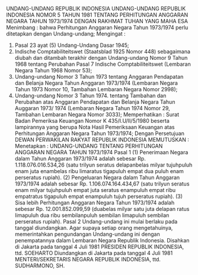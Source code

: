  UNDANG-UNDANG REPUBLIK INDONESIA UNDANG-UNDANG REPUBLIK INDONESIA NOMOR 5 TAHUN 1981 TENTANG PERHITUNGAN ANGGARAN NEGARA TAHUN 1973/1974 DENGAN RAKHMAT TUHAN YANG MAHA ESA
Menimbang :
 bahwa Perhitungan Anggaran Negara Tahun 1973/1974 perlu ditetapkan dengan Undang-undang;
Mengingat :

1. Pasal 23 ayat (5) Undang-Undang Dasar 1945;
2. Indische Comptabiliteitswet (Staatsblad 1925 Nomor 448) sebagaimana diubah dan ditambah terakhir dengan Undang-undang Nomor 9 Tahun 1968 tentang Perubahan Pasal 7 Indische Comptabiliteitswet (Lembaran Negara Tahun 1968 Nomor 53);
3. Undang-undang Nomor 3 Tahun 1973 tentang Anggaran Pendapatan dan Belanja Negara Tahun Anggaran 1973/1974 (Lembaran Negara Tahun 1973 Nomor 10, Tambahan Lembaran Negara Nomor 2998);
4. Undang-undang Nomor 3 Tahun 1974. tentang Tambahan dan Perubahan atas Anggaran Pendapatan dan Belanja Negara Tahun Auggaran 1973/ 1974 (Lembaran Negara Tahun 1974 Nomor 29, Tambahan Lembaran Negara Nomor 3033); Memperhatikan : Surat Badan Pemeriksa Keuangan Nomor K 435/I.U/II/5/1980 beserta lampirannya yang berupa Nota Hasil Pemeriksaan Keuangan atas Perhitungan Anggaran Negara Tahun 1973/1974; Dengan Persetujuan DEWAN PERWAKILAN RAKYAT REPUBLIK INDONESIA
MEMUTUSKAN :
 Menetapkan : UNDANG-UNDANG TENTANG PERHITUNGAN ANGGARAN NEGARA TAHUN 1973/1974
Pasal 1
(1) Penerimaan Negara dalam Tahun Anggaran 1973/1974 adalah sebesar Rp.
1.118.076.016.534,26 (satu trilyun seratus delapanbelas milyar tujuhpuluh enam juta enambelas ribu limaratus tigapuluh empat dua puluh enam perseratus rupiah).
(2) Pengeluaran Negara dalam Tahun Anggaran 1973/1974 adalah sebesar Rp.
1.106.074.164.434,67 (satu trilyun seratus enam milyar tujuhpuluh empat juta seratus enampuluh empat ribu empatratus tigapuluh empat enampuluh tujuh perseratus rupiah).
(3) Sisa lebih Perhitungan Anggaran Negara Tahun 1973/1974 adalah sebesar Rp.
12.001.852.099,59 (duabelas milyar satu juta delapan ratus limapuluh dua ribu sembilanpuluh sembilan limapuluh sembilan perseratus rupiah).
Pasal 2
Undang-undang ini mulai berlaku pada tanggal diundangkan. Agar supaya setiap orang mengetahuinya, memerintahkan pengundangan Undang-undang ini dengan penempatannya dalam Lembaran Negara Republik Indonesia. Disahkan di Jakarta pada tanggal 4 Juli 1981 PRESIDEN REPUBLIK INDONESIA, ttd. SOEHARTO Diundangkan di Jakarta pada tanggal 4 Juli 1981 MENTERI/SEKRETARIS NEGARA REPUBLIK INDONESIA, ttd. SUDHARMONO, SH.